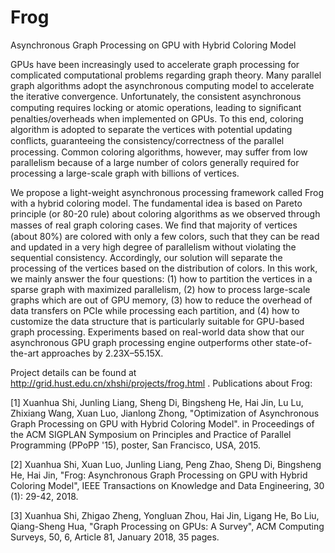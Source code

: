 Frog
=======

Asynchronous Graph Processing on GPU with Hybrid Coloring Model

GPUs have been increasingly used to accelerate graph processing for complicated computational problems regarding graph theory. Many parallel graph algorithms adopt the asynchronous computing model to accelerate the iterative convergence. Unfortunately, the consistent asynchronous computing requires locking or atomic operations, leading to signiﬁcant penalties/overheads when implemented on GPUs. To this end, coloring algorithm is adopted to separate the vertices with potential updating conﬂicts, guaranteeing the consistency/correctness of the parallel processing. Common coloring algorithms, however, may suffer from low parallelism because of a large number of colors generally required for processing a large-scale graph with billions of vertices.

We propose a light-weight asynchronous processing framework called Frog with a hybrid coloring model. The fundamental idea is based on Pareto principle (or 80-20 rule) about coloring algorithms as we observed through masses of real graph coloring cases. We ﬁnd that majority of vertices (about 80%) are colored with only a few colors, such that they can be read and updated in a very high degree of parallelism without violating the sequential consistency. Accordingly, our solution will separate the processing of the vertices based on the distribution of colors. In this work, we mainly answer the four questions: (1) how to partition the vertices in a sparse graph with maximized parallelism, (2) how to process large-scale graphs which are out of GPU memory, (3) how to reduce the overhead of data transfers on PCIe while processing each partition, and (4) how to customize the data structure that is particularly suitable for GPU-based graph processing. Experiments based on real-world data show that our asynchronous GPU graph processing engine outperforms other state-of-the-art approaches by 2.23X–55.15X.

Project details can be found at http://grid.hust.edu.cn/xhshi/projects/frog.html .
Publications about Frog:

[1] Xuanhua Shi, Junling Liang, Sheng Di, Bingsheng He, Hai Jin, Lu Lu, Zhixiang Wang, Xuan Luo, Jianlong Zhong, "Optimization of Asynchronous Graph Processing on GPU with Hybrid Coloring Model". in Proceedings of the ACM SIGPLAN Symposium on Principles and Practice of Parallel Programming (PPoPP '15), poster, San Francisco, USA, 2015.

[2] Xuanhua Shi, Xuan Luo, Junling Liang, Peng Zhao, Sheng Di, Bingsheng He, Hai Jin, "Frog: Asynchronous Graph Processing on GPU with Hybrid Coloring Model", IEEE Transactions on Knowledge and Data Engineering, 30 (1): 29-42, 2018.

[3] Xuanhua Shi, Zhigao Zheng, Yongluan Zhou, Hai Jin, Ligang He, Bo Liu, Qiang-Sheng Hua, "Graph Processing on GPUs: A Survey", ACM Computing Surveys, 50, 6, Article 81, January 2018, 35 pages.
